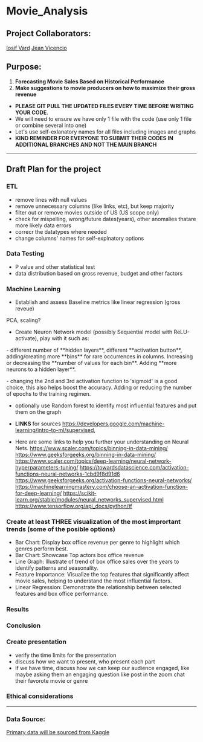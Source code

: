 # Movie_Analysis

## Project Collaborators:
[Iosif Vard](https://github.com/IosifVard)
[Jean Vicencio](https://github.com/jpvicencio)

## Purpose: 
1. **Forecasting Movie Sales Based on Historical Performance**
2. **Make suggestions to movie producers on how to maximize their gross revenue**


* **PLEASE GIT PULL THE UPDATED FILES EVERY TIME BEFORE WRITING YOUR CODE**.
* We will need to ensure we have only 1 file with the code (use only 1 file or combine several into one)
* Let's use self-exlanatory names for all files including images and graphs
* **KIND REMINDER FOR EVERYONE TO SUBMIT THEIR CODES IN ADDITIONAL BRANCHES AND NOT THE MAIN BRANCH**
___


## Draft Plan for the project

### ETL
* remove lines with null values
* remove unnecessary columns (like links, etc), but keep majority
* filter out or remove movies outside of US (US scope only)
* check for mispelling, wrong/future dates(years), other anomalies thatare more likely data errors
* correcr the datatypes where needed
* change columns' names for self-explnatory options

### Data Testing
* P value and other statistical test
* data distribution based on gross revenue, budget and other factors

### Machine Learning
* Establish and assess Baseline metrics like linear regression (gross reveue)
<p> PCA, scaling?

* Create Neuron Network model (possibly  Sequential model with ReLU-activate), play with it such as: 
<p> - different number of **hidden layers**, different **activation button**,  adding/creating more **bins** for rare occurrences in columns. Increasing or decreasing the **number of values for each bin**. Adding **more neurons to a hidden layer**. 
<p> - changing the 2nd and 3rd activation function to 'sigmoid' is a good choice, this also helps boost the accuracy. Adding or reducing the number of epochs to the training regimen. 

* optionally use Random forest to identify most influential features and put them on the graph

* **LINKS** for sources https://developers.google.com/machine-learning/intro-to-ml/supervised,
* Here are some links to help you further your understanding on Neural Nets. https://www.scaler.com/topics/binning-in-data-mining/ https://www.geeksforgeeks.org/binning-in-data-mining/ https://www.scaler.com/topics/deep-learning/neural-network-hyperparameters-tuning/ https://towardsdatascience.com/activation-functions-neural-networks-1cbd9f8d91d6 https://www.geeksforgeeks.org/activation-functions-neural-networks/ https://machinelearningmastery.com/choose-an-activation-function-for-deep-learning/ https://scikit-learn.org/stable/modules/neural_networks_supervised.html https://www.tensorflow.org/api_docs/python/tf



### Create at least THREE visualization of the most imprortant trends (some of the posible options)
* Bar Chart: Display box office revenue per genre to highlight which genres perform best.
* Bar Chart: Showcase Top actors box office revenue
* Line Graph: Illustrate of trend of box office sales over the years to identify patterns and seasonality.
* Feature Importance: Visualize the top features that significantly affect movie sales, helping to understand the most influential factors.
* Linear Regression: Demonstrate the relationship between selected features and box office performance.

### Results

### Conclusion

### Create presentation
* verify the time limits for the presentation
* discuss how we want to present, who present each part
* if we have time, discuss how we can keep our audience engaged, like maybe asking them an engaging question like post in the zoom chat their favorote movie or genre

### Ethical considerations
___

### Data Source:
[Primary data will be sourced from Kaggle](https://www.kaggle.com/code/aditimulye/imdb-5000-movie-dataset-analysis)